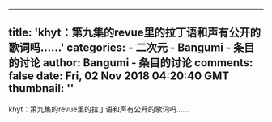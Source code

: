 
---
title: 'khyt：第九集的revue里的拉丁语和声有公开的歌词吗……'
categories: 
    - 二次元
    - Bangumi - 条目的讨论
author: Bangumi - 条目的讨论
comments: false
date: Fri, 02 Nov 2018 04:20:40 GMT
thumbnail: ''
---

<div>   
khyt：第九集的revue里的拉丁语和声有公开的歌词吗……  
</div>
            